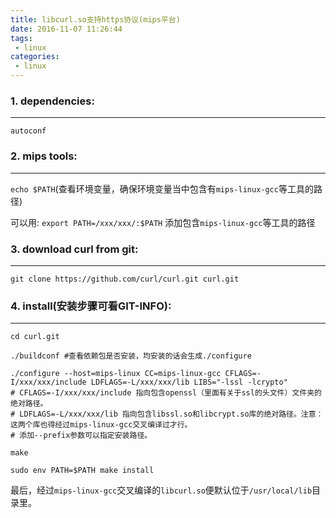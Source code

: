 ```yaml
---
title: libcurl.so支持https协议(mips平台)
date: 2016-11-07 11:26:44
tags:
 - linux
categories:
 - linux
---
```


### 1. dependencies:

------------

`autoconf`

### 2. mips tools:

------------

`echo $PATH`(查看环境变量，确保环境变量当中包含有`mips-linux-gcc`等工具的路径)

可以用: `export PATH=/xxx/xxx/:$PATH` 添加包含`mips-linux-gcc`等工具的路径

### 3. download curl from git:

------------

```shell
git clone https://github.com/curl/curl.git curl.git
```

### 4. install(安装步骤可看GIT-INFO):

------------

```shell
cd curl.git

./buildconf #查看依赖包是否安装，均安装的话会生成./configure

./configure --host=mips-linux CC=mips-linux-gcc CFLAGS=-I/xxx/xxx/include LDFLAGS=-L/xxx/xxx/lib LIBS="-lssl -lcrypto"
# CFLAGS=-I/xxx/xxx/include 指向包含openssl（里面有关于ssl的头文件）文件夹的绝对路径。
# LDFLAGS=-L/xxx/xxx/lib 指向包含libssl.so和libcrypt.so库的绝对路径。注意：这两个库也得经过mips-linux-gcc交叉编译过才行。
# 添加--prefix参数可以指定安装路径。

make

sudo env PATH=$PATH make install
```

最后，经过`mips-linux-gcc`交叉编译的`libcurl.so`便默认位于`/usr/local/lib`目录里。

